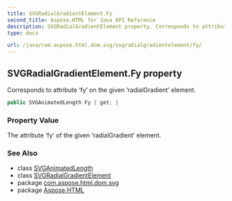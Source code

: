 ```yaml
---
title: SVGRadialGradientElement.Fy
second_title: Aspose.HTML for Java API Reference
description: SVGRadialGradientElement property. Corresponds to attribute fy on the given radialGradient element
type: docs

url: /java/com.aspose.html.dom.svg/svgradialgradientelement/fy/
---
```

## SVGRadialGradientElement.Fy property

Corresponds to attribute ‘fy’ on the given ‘radialGradient’ element.

```java
public SVGAnimatedLength Fy { get; }
```

### Property Value

The attribute ‘fy’ of the given ‘radialGradient’ element.

### See Also

* class [SVGAnimatedLength](../../../com.aspose.html.dom.svg.datatypes/svganimatedlength/)
* class [SVGRadialGradientElement](../)
* package [com.aspose.html.dom.svg](../../../com.aspose.html.dom.svg/)
* package [Aspose.HTML](../../../)
